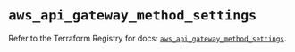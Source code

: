 # `aws_api_gateway_method_settings`

Refer to the Terraform Registry for docs: [`aws_api_gateway_method_settings`](https://registry.terraform.io/providers/hashicorp/aws/5.73.0/docs/resources/api_gateway_method_settings).
